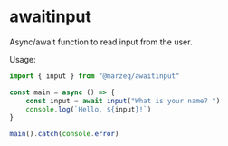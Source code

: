 # awaitinput

Async/await function to read input from the user.

Usage:

```typescript
import { input } from "@marzeq/awaitinput"

const main = async () => {
	const input = await input("What is your name? ")
	console.log(`Hello, ${input}!`)
}

main().catch(console.error)
```
